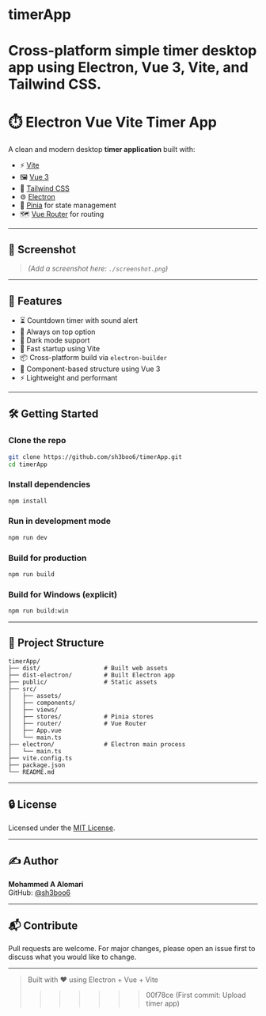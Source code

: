 # timerApp
Cross-platform simple timer desktop app using Electron, Vue 3, Vite, and Tailwind CSS.
=======
# ⏱️ Electron Vue Vite Timer App

A clean and modern desktop **timer application** built with:

- ⚡ [Vite](https://vitejs.dev/)
- 🖼️ [Vue 3](https://vuejs.org/)
- 🎨 [Tailwind CSS](https://tailwindcss.com/)
- ⚙️ [Electron](https://www.electronjs.org/)
- 🧩 [Pinia](https://pinia.vuejs.org/) for state management
- 🗺️ [Vue Router](https://router.vuejs.org/) for routing

---

## 📸 Screenshot

> *(Add a screenshot here: `./screenshot.png`)*

---

## 🚀 Features

- ⏳ Countdown timer with sound alert
- 📌 Always on top option
- 🌙 Dark mode support
- 💨 Fast startup using Vite
- 📦 Cross-platform build via `electron-builder`
- 🧩 Component-based structure using Vue 3
- ⚡ Lightweight and performant

---

## 🛠️ Getting Started

### Clone the repo

```bash
git clone https://github.com/sh3boo6/timerApp.git
cd timerApp
```

### Install dependencies

```bash
npm install
```

### Run in development mode

```bash
npm run dev
```

### Build for production

```bash
npm run build
```

### Build for Windows (explicit)

```bash
npm run build:win
```

---

## 📁 Project Structure

```
timerApp/
├── dist/                  # Built web assets
├── dist-electron/         # Built Electron app
├── public/                # Static assets
├── src/
│   ├── assets/
│   ├── components/
│   ├── views/
│   ├── stores/            # Pinia stores
│   ├── router/            # Vue Router
│   ├── App.vue
│   └── main.ts
├── electron/              # Electron main process
│   └── main.ts
├── vite.config.ts
├── package.json
└── README.md
```

---

## 🔒 License

Licensed under the [MIT License](./LICENSE).

---

## ✍️ Author

**Mohammed A Alomari**  
GitHub: [@sh3boo6](https://github.com/sh3boo6)

---

## 📬 Contribute

Pull requests are welcome. For major changes, please open an issue first to discuss what you would like to change.

---

> Built with ❤️ using Electron + Vue + Vite
>>>>>>> 00f78ce (First commit: Upload timer app)
